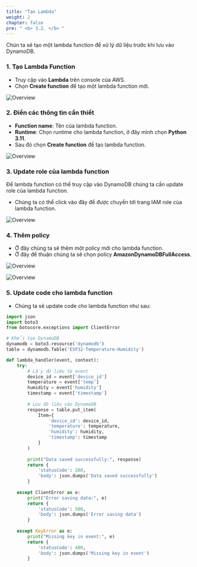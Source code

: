 ```yaml
---
title: "Tạo Lambda"
weight: 2
chapter: false
pre: " <b> 3.2. </b> "
---
```


Chún ta sẽ tạo một lambda function để xử lý dữ liệu trước khi lưu vào DynamoDB.

### 1. Tạo Lambda Function

- Truy cập vào **Lambda** trên console của AWS.
- Chọn **Create function** để tạo một lambda function mới.
  
![Overview](/images/35.png)

### 2. Điền các thông tin cần thiết

- **Function name**: Tên của lambda function.
- **Runtime**: Chọn runtime cho lambda function, ở đây mình chọn **Python 3.11**.
- Sau đó chọn **Create function** để tạo lambda function.

![Overview](/images/36.png)

### 3. Update role của lambda function

Để lambda function có thể truy cập vào DynamoDB chúng ta cần update role của lambda function.

- Chúng ta có thể click vào đây để được chuyển tới trang IAM role của lambda function.

![Overview](/images/37.png)

### 4. Thêm policy

- Ở đây chúng ta sẽ thêm một policy mới cho lambda function.
- Ở đây để thuận chúng ta sẽ chọn policy **AmazonDynamoDBFullAccess**.

![Overview](/images/38.png)

![Overview](/images/39.png)

### 5. Update code cho lambda function

- Chúng ta sẽ update code cho lambda function như sau:

```python
import json
import boto3
from botocore.exceptions import ClientError

# Khởi tạo DynamoDB
dynamodb = boto3.resource('dynamodb')
table = dynamodb.Table('ESP32-Temperature-Humidity')

def lambda_handler(event, context):
    try:
        # Lấy dữ liệu từ event
        device_id = event['device_id']
        temperature = event['temp']
        humidity = event['humidity']
        timestamp = event['timestamp']
        
        # Lưu dữ liệu vào DynamoDB
        response = table.put_item(
            Item={
                'device_id': device_id,
                'temperature': temperature,
                'humidity': humidity,
                'timestamp': timestamp
            }
        )
        
        print("Data saved successfully:", response)
        return {
            'statusCode': 200,
            'body': json.dumps('Data saved successfully')
        }
    
    except ClientError as e:
        print("Error saving data:", e)
        return {
            'statusCode': 500,
            'body': json.dumps('Error saving data')
        }
    
    except KeyError as e:
        print("Missing key in event:", e)
        return {
            'statusCode': 400,
            'body': json.dumps('Missing key in event')
        }
```



